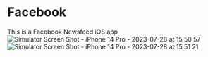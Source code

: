 # Facebook
This is a Facebook Newsfeed iOS app 
![Simulator Screen Shot - iPhone 14 Pro - 2023-07-28 at 15 50 57](https://github.com/badalaryal11/Facebook/assets/35680989/c9776b77-e651-4b72-b431-b0c70928e7b3)
![Simulator Screen Shot - iPhone 14 Pro - 2023-07-28 at 15 51 21](https://github.com/badalaryal11/Facebook/assets/35680989/8cae9f37-2848-4e1c-b6a0-069177129334)
  
